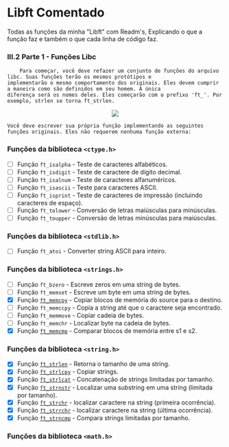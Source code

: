 # Libft Comentado

Todas as funções da minha "Libft" com Readm's, Explicando o que a função faz e também o que cada linha de código faz.

### III.2 Parte 1 - Funções Libc

		Para começar, você deve refazer um conjunto de funções do arquivo libc. Suas funções terão os mesmos protótipos e 
	implementarão o mesmo comportamento dos originais. Eles devem cumprir a maneira como são definidos em seu homem. A única 
	diferença será os nomes deles. Eles começarão com o prefixo 'ft_'. Por exemplo, strlen se torna ft_strlen.
<div align="center">
<img src="https://user-images.githubusercontent.com/105389961/183259370-68f4f160-14c4-49f0-8bd9-41308f47e4c4.png" />
</div>

	Você deve escrever sua própria função implementando as seguintes funções originais. Eles não requerem nenhuma função externa:

### Funções da biblioteca `<ctype.h>`
- [ ] Função `ft_isalpha` - Teste de caracteres alfabéticos. 
- [ ] Função `ft_isdigit` - Teste de caractere de dígito decimal. 
- [ ] Função `ft_isalnum` - Teste de caracteres alfanuméricos. 
- [ ] Função `ft_isascii` - Teste para caracteres ASCII. 
- [ ] Função `ft_isprint` - Teste de caracteres de impressão (incluindo caracteres de espaço). 
- [ ] Função `ft_tolower` - Conversão de letras maiúsculas para minúsculas. 
- [ ] Função `ft_toupper` - Conversão de letras minúsculas para maiúsculas. 

### Funções da biblioteca `<stdlib.h>`
- [ ] Função `ft_atoi` - Converter string ASCII para inteiro. 

### Funções da biblioteca `<strings.h>`
- [ ] Função `ft_bzero` - Escreve zeros em uma string de bytes. 
- [ ] Função `ft_memset` - Escreve um byte em uma string de bytes. 
- [x] Função [`ft_memcpy`](https://github.com/Alef-Matos/42_lisboa/tree/master/libft_comment/Ft_memcpy) - Copiar blocos de memória do source para o destino. 
- [ ] Função `ft_memccpy` - Copia a string até que o caractere seja encontrado. 
- [ ] Função `ft_memmove` - Copiar cadeia de bytes. 
- [ ] Função `ft_memchr` - Localizar byte na cadeia de bytes. 
- [x] Função [`ft_memcmp`](https://github.com/Alef-Matos/42_lisboa/tree/master/libft_comment/Ft_memcmp) - Comparar blocos de memória entre s1 e s2. 

### Funções da biblioteca `<string.h>`
- [x] Função [`ft_strlen`](https://github.com/Alef-Matos/42_lisboa/tree/master/libft_comment/Ft_strlen) - Retorna o tamanho de uma string. 
- [x] Função [`ft_strlcpy`](https://github.com/Alef-Matos/42_lisboa/tree/master/libft_comment/Ft_strlcpy) - Copiar strings. 
- [x] Função [`ft_strlcat`](https://github.com/Alef-Matos/42_lisboa/tree/master/libft_comment/Ft_strlcat) - Concatenação de strings limitadas por tamanho. 
- [x] Função [`ft_strnstr`](https://github.com/Alef-Matos/42_lisboa/tree/master/libft_comment/Ft_strnstr) - Localizar uma substring em uma string (limitada por tamanho).
- [x] Função [`ft_strchr`](https://github.com/Alef-Matos/42_lisboa/tree/master/libft_comment/Ft_strchr) - localizar caractere na string (primeira ocorrência).
- [x] Função [`ft_strrchr`](https://github.com/Alef-Matos/42_lisboa/tree/master/libft_comment/Ft_strrchr) - localizar caractere na string (última ocorrência).
- [x] Função [`ft_strncmp`](https://github.com/Alef-Matos/42_lisboa/tree/master/libft_comment/Ft_strncmp) - Compara strings limitadas por tamanho.

### Funções da biblioteca `<math.h>`

